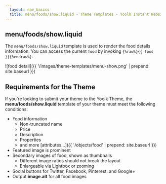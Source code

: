 ```yaml
---
  layout: nav_basics
  title: menu/foods/show.liquid - Theme Templates - Yoolk Instant Website Themes
---
```


<h2 class="section-title">menu/foods/show.liquid</h2>

The `menu/foods/show.liquid` template is used to render the food details information. You can access the current `food` by invoking <code>{%raw%}{{ food }}{%endraw%}</code>.

![food detail]({{ '/images/theme-templates/menu-show.png' | prepend: site.baseurl }})

<h2 class="section-title">Requirements for the Theme</h2>

If you're looking to submit your theme to the Yoolk Theme, the **menu/foods/show.liquid** template of your theme must meet the following conditions:

* Food information
  * Non-truncated name
  * Price
  * Description
  * Properties
  * and more [attributes...]({{ '/objects/food' | prepend: site.baseurl }})
* Featured image is prominent
* Secondary images of food, shown as thumbnails
  * Different image ratios should not break the layout
  * Enlargeable via Lightbox or zooming
* Social buttons for Twitter, Facebook, Pinterest, and Google+
* Output **image.alt** for all food images
